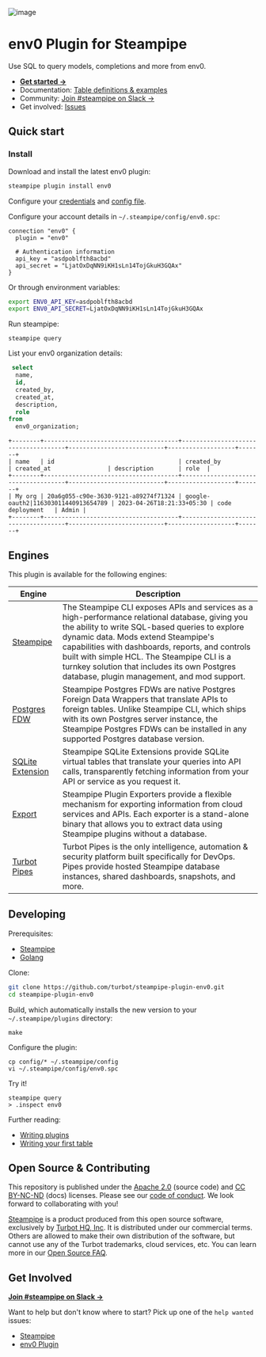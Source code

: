 ![image](https://hub.steampipe.io/images/plugins/turbot/env0-social-graphic.png)

# env0 Plugin for Steampipe

Use SQL to query models, completions and more from env0.

- **[Get started →](https://hub.steampipe.io/plugins/turbot/env0)**
- Documentation: [Table definitions & examples](https://hub.steampipe.io/plugins/turbot/env0/tables)
- Community: [Join #steampipe on Slack →](https://turbot.com/community/join)
- Get involved: [Issues](https://github.com/turbot/steampipe-plugin-env0/issues)

## Quick start

### Install

Download and install the latest env0 plugin:

```bash
steampipe plugin install env0
```

Configure your [credentials](https://hub.steampipe.io/plugins/turbot/env0#credentials) and [config file](https://hub.steampipe.io/plugins/turbot/env0#configuration).

Configure your account details in `~/.steampipe/config/env0.spc`:

```hcl
connection "env0" {
  plugin = "env0"

  # Authentication information
  api_key = "asdpoblfth8acbd" 
  api_secret = "LjatOxDqNN9iKH1sLn14TojGkuH3GQAx"
}
```

Or through environment variables:

```sh
export ENV0_API_KEY=asdpoblfth8acbd
export ENV0_API_SECRET=LjatOxDqNN9iKH1sLn14TojGkuH3GQAx
```

Run steampipe:

```shell
steampipe query
```

List your env0 organization details:

```sql
 select
  name,
  id,
  created_by,
  created_at,
  description,
  role
from
  env0_organization;
```

```
+--------+--------------------------------------+-------------------------------------+---------------------------+-------------------+-------+
| name   | id                                   | created_by                          | created_at                | description       | role  |
+--------+--------------------------------------+-------------------------------------+---------------------------+-------------------+-------+
| My org | 20a6g055-c90e-3630-9121-a89274f71324 | google-oauth2|116303011440913654789 | 2023-04-26T18:21:33+05:30 | code deployment   | Admin |
+--------+--------------------------------------+-------------------------------------+---------------------------+-------------------+-------+
```

## Engines

This plugin is available for the following engines:

| Engine        | Description
|---------------|------------------------------------------
| [Steampipe](https://steampipe.io/docs) | The Steampipe CLI exposes APIs and services as a high-performance relational database, giving you the ability to write SQL-based queries to explore dynamic data. Mods extend Steampipe's capabilities with dashboards, reports, and controls built with simple HCL. The Steampipe CLI is a turnkey solution that includes its own Postgres database, plugin management, and mod support.
| [Postgres FDW](https://steampipe.io/docs/steampipe_postgres/index) | Steampipe Postgres FDWs are native Postgres Foreign Data Wrappers that translate APIs to foreign tables. Unlike Steampipe CLI, which ships with its own Postgres server instance, the Steampipe Postgres FDWs can be installed in any supported Postgres database version.
| [SQLite Extension](https://steampipe.io/docs//steampipe_sqlite/index) | Steampipe SQLite Extensions provide SQLite virtual tables that translate your queries into API calls, transparently fetching information from your API or service as you request it.
| [Export](https://steampipe.io/docs/steampipe_export/index) | Steampipe Plugin Exporters provide a flexible mechanism for exporting information from cloud services and APIs. Each exporter is a stand-alone binary that allows you to extract data using Steampipe plugins without a database.
| [Turbot Pipes](https://turbot.com/pipes/docs) | Turbot Pipes is the only intelligence, automation & security platform built specifically for DevOps. Pipes provide hosted Steampipe database instances, shared dashboards, snapshots, and more.

## Developing

Prerequisites:

- [Steampipe](https://steampipe.io/downloads)
- [Golang](https://golang.org/doc/install)

Clone:

```sh
git clone https://github.com/turbot/steampipe-plugin-env0.git
cd steampipe-plugin-env0
```

Build, which automatically installs the new version to your `~/.steampipe/plugins` directory:

```
make
```

Configure the plugin:

```
cp config/* ~/.steampipe/config
vi ~/.steampipe/config/env0.spc
```

Try it!

```
steampipe query
> .inspect env0
```

Further reading:

- [Writing plugins](https://steampipe.io/docs/develop/writing-plugins)
- [Writing your first table](https://steampipe.io/docs/develop/writing-your-first-table)

## Open Source & Contributing

This repository is published under the [Apache 2.0](https://www.apache.org/licenses/LICENSE-2.0) (source code) and [CC BY-NC-ND](https://creativecommons.org/licenses/by-nc-nd/2.0/) (docs) licenses. Please see our [code of conduct](https://github.com/turbot/.github/blob/main/CODE_OF_CONDUCT.md). We look forward to collaborating with you!

[Steampipe](https://steampipe.io) is a product produced from this open source software, exclusively by [Turbot HQ, Inc](https://turbot.com). It is distributed under our commercial terms. Others are allowed to make their own distribution of the software, but cannot use any of the Turbot trademarks, cloud services, etc. You can learn more in our [Open Source FAQ](https://turbot.com/open-source).

## Get Involved

**[Join #steampipe on Slack →](https://turbot.com/community/join)**

Want to help but don't know where to start? Pick up one of the `help wanted` issues:

- [Steampipe](https://github.com/turbot/steampipe/labels/help%20wanted)
- [env0 Plugin](https://github.com/turbot/steampipe-plugin-env0/labels/help%20wanted)
